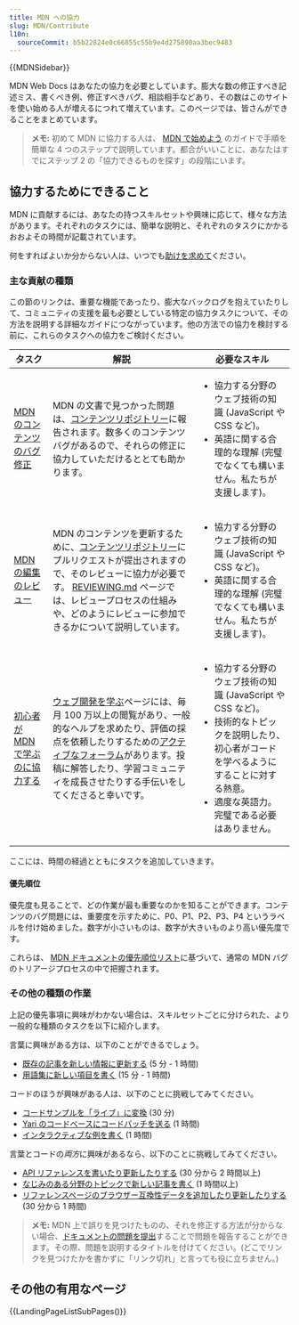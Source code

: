 ```yaml
---
title: MDN への協力
slug: MDN/Contribute
l10n:
  sourceCommit: b5b22824e0c66855c55b9e4d275890aa3bec9483
---
```


{{MDNSidebar}}

MDN Web Docs はあなたの協力を必要としています。膨大な数の修正すべき記述ミス、書くべき例、修正すべきバグ、相談相手などあり、その数はこのサイトを使い始める人が増えるにつれて増えています。このページでは、皆さんができることをまとめています。

> **メモ:** 初めて MDN に協力する人は、 [MDN で始めよう](/ja/MDN/Community/Contributing/Getting_started) のガイドで手順を簡単な 4 つのステップで説明しています。都合がいいことに、あなたはすでにステップ 2 の「協力できるものを探す」の段階にいます。

## 協力するためにできること

MDN に貢献するには、あなたの持つスキルセットや興味に応じて、様々な方法があります。それぞれのタスクには、簡単な説明と、それぞれのタスクにかかるおおよその時間が記載されています。

何をすればよいか分からない人は、いつでも[助けを求めて](/ja/docs/MDN/Community/Contributing/Getting_started#step_4_ask_for_help)ください。

### 主な貢献の種類

この節のリンクは、重要な機能であったり、膨大なバックログを抱えていたりして、コミュニティの支援を最も必要としている特定の協力タスクについて、その方法を説明する詳細なガイドにつながっています。他の方法での協力を検討する前に、これらのタスクへの協力をご検討ください。

<table class="standard-table">
  <thead>
    <tr>
      <th scope="col">タスク</th>
      <th scope="col">解説</th>
      <th scope="col">必要なスキル</th>
    </tr>
  </thead>
  <tbody>
    <tr>
      <td>
        <a href="/ja/docs/MDN/Contribute/Fixing_MDN_content_bugs"
          >MDN のコンテンツのバグ修正</a
        >
      </td>
      <td>
        MDN の文書で見つかった問題は、<a
          href="https://github.com/mdn/content/issues"
          >コンテンツリポジトリー</a
        >に報告されます。数多くのコンテンツバグがあるので、それらの修正に協力していただけるととても助かります。
      </td>
      <td>
        <ul>
          <li>協力する分野のウェブ技術の知識 (JavaScript や CSS など)。</li>
          <li>
            英語に関する合理的な理解
            (完璧でなくても構いません。私たちが支援します)。
          </li>
        </ul>
      </td>
    </tr>
    <tr>
      <td>
        <a href="https://github.com/mdn/content/blob/main/REVIEWING.md"
          >MDN の編集のレビュー</a
        >
      </td>
      <td>
        MDN のコンテンツを更新するために、<a
          href="https://github.com/mdn/content"
          >コンテンツリポジトリー</a
        >にプルリクエストが提出されますので、そのレビューに協力が必要です。
        <a href="https://github.com/mdn/content/blob/main/REVIEWING.md"
          >REVIEWING.md</a
        >
        ページでは、レビュープロセスの仕組みや、どのようにレビューに参加できるかについて説明しています。
      </td>
      <td>
        <ul>
          <li>
            協力する分野のウェブ技術の知識 (JavaScript や CSS など)。
          </li>
          <li>
            英語に関する合理的な理解
            (完璧でなくても構いません。私たちが支援します)。
          </li>
        </ul>
      </td>
    </tr>
    <tr>
      <td>
        <a href="/ja/docs/MDN/Contribute/Help_beginners"
          >初心者が MDN で学ぶのに協力する</a
        >
      </td>
      <td>
        <a href="/ja/docs/Learn">ウェブ開発を学ぶ</a>ページには、毎月 100
        万以上の閲覧があり、一般的なヘルプを求めたり、評価の採点を依頼したりするための<a
          href="https://discourse.mozilla.org/c/mdn/learn/250"
          >アクティブなフォーラム</a
        >があります。投稿に解答したり、学習コミュニティを成長させたりする手伝いをしてくださると幸いです。
      </td>
      <td>
        <ul>
          <li>
            協力する分野のウェブ技術の知識 (JavaScript や CSS など)。
          </li>
          <li>
            技術的なトピックを説明したり、初心者がコードを学べるようにすることに対する熱意。
          </li>
          <li>適度な英語力。完璧である必要はありません。</li>
        </ul>
      </td>
    </tr>
  </tbody>
</table>

ここには、時間の経過とともにタスクを追加していきます。

#### 優先順位

優先度も見ることで、どの作業が最も重要なのかを知ることができます。コンテンツのバグ問題には、重要度を示すために、P0、P1、P2、P3、P4 というラベルを付け始めました。数字が小さいものは、数字が大きいものより高い優先度です。

これらは、 [MDN ドキュメントの優先順位リスト](https://mdn-contributor-docs.mozilla.org/legacy/documentation-priorities/)に基づいて、通常の MDN バグのトリアージプロセスの中で把握されます。

### その他の種類の作業

上記の優先事項に興味がわかない場合は、スキルセットごとに分けられた、より一般的な種類のタスクを以下に紹介します。

言葉に興味がある方は、以下のことができるでしょう。

- [既存の記事を新しい情報に更新する](/ja/docs/MDN/Writing_guidelines/Howto/Creating_moving_deleting#既存ページの編集) (5 分 - 1 時間)
- [用語集に新しい項目を書く](/ja/docs/MDN/Writing_guidelines/Howto/Write_a_new_entry_in_the_glossary) (15 分 - 1 時間)

コードのほうが興味がある人は、以下のことに挑戦してみてください。

- [コードサンプルを「ライブ」に変換](/ja/docs/MDN/Writing_guidelines/Page_structures/Live_samples) (30 分)
- [Yari のコードベースにコードパッチを送る](https://github.com/mdn/yari) (1 時間)
- [インタラクティブな例を書く](https://github.com/mdn/interactive-examples/blob/main/CONTRIBUTING.md) (1 時間)

言葉とコードの*両方*に興味があるなら、以下のことに挑戦してみてください。

- [API リファレンスを書いたり更新したりする](/ja/docs/MDN/Writing_guidelines/Howto/Write_an_API_reference) (30 分から 2 時間以上)
- [なじみのある分野のトピックで新しい記事を書く](https://github.com/mdn/content#adding-a-new-document) (1 時間以上)
- [リファレンスページのブラウザー互換性データを追加したり更新したりする](/ja/docs/MDN/Writing_guidelines/Page_structures/Compatibility_tables) (30 分から 1 時間)

> **メモ:** MDN 上で誤りを見つけたものの、それを修正する方法が分からない場合、[ドキュメントの問題を提出](https://github.com/mdn/content/issues/new/choose)することで問題を報告することができます。その際、問題を説明するタイトルを付けてください。(どこでリンクを見つけたかを書かずに「リンク切れ」と言っても役に立ちません。)

## その他の有用なページ

{{LandingPageListSubPages()}}
